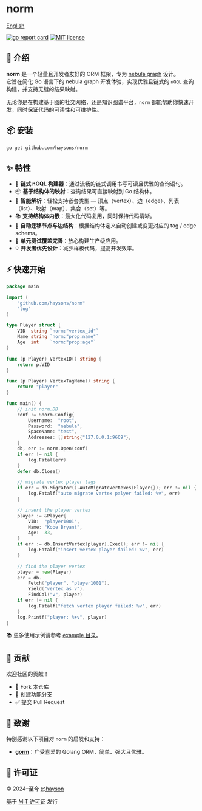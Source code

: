 # norm

[English](README.md)

[![go report card](https://goreportcard.com/badge/haysons/norm)](https://goreportcard.com/report/github.com/haysons/norm)
[![MIT license](https://img.shields.io/badge/license-MIT-brightgreen.svg)](https://opensource.org/licenses/MIT)

## 🚀 介绍

**norm** 是一个轻量且开发者友好的 ORM 框架，专为 [nebula graph](https://nebula-graph.io) 设计。  
它旨在简化 Go 语言下的 nebula graph 开发体验，实现优雅且链式的 `nGQL` 查询构建，并支持无缝的结果映射。

无论你是在构建基于图的社交网络，还是知识图谱平台，`norm` 都能帮助你快速开发，同时保证代码的可读性和可维护性。

## 📦 安装

```bash
go get github.com/haysons/norm
```

## ✨ 特性

- 🔗 **链式 nGQL 构建器**：通过流畅的链式调用书写可读且优雅的查询语句。
- 📦 **基于结构体的映射**：查询结果可直接映射到 Go 结构体。
- 🧠 **智能解析**：轻松支持嵌套类型 — 顶点（vertex）、边（edge）、列表（list）、映射（map）、集合（set）等。
- 📚 **支持结构体内嵌**：最大化代码复用，同时保持代码清晰。
- 🔄 **自动迁移节点与边结构**：根据结构体定义自动创建或变更对应的 tag / edge schema。
- 🧪 **单元测试覆盖完善**：放心构建生产级应用。
- 💡 **开发者优先设计**：减少样板代码，提高开发效率。

## ⚡ 快速开始

``` go
package main

import (
	"github.com/haysons/norm"
	"log"
)

type Player struct {
	VID  string `norm:"vertex_id"`
	Name string `norm:"prop:name"`
	Age  int    `norm:"prop:age"`
}

func (p Player) VertexID() string {
	return p.VID
}

func (p Player) VertexTagName() string {
	return "player"
}

func main() {
	// init norm.DB
	conf := &norm.Config{
		Username:  "root",
		Password:  "nebula",
		SpaceName: "test",
		Addresses: []string{"127.0.0.1:9669"},
	}
	db, err := norm.Open(conf)
	if err != nil {
		log.Fatal(err)
	}
	defer db.Close()

	// migrate vertex player tags
	if err = db.Migrator().AutoMigrateVertexes(Player{}); err != nil {
		log.Fatalf("auto migrate vertex palyer failed: %v", err)
	}

	// insert the player vertex
	player := &Player{
		VID:  "player1001",
		Name: "Kobe Bryant",
		Age:  33,
	}
	if err := db.InsertVertex(player).Exec(); err != nil {
		log.Fatalf("insert vertex player failed: %v", err)
	}

	// find the player vertex
	player = new(Player)
	err = db.
		Fetch("player", "player1001").
		Yield("vertex as v").
		FindCol("v", player)
	if err != nil {
		log.Fatalf("fetch vertex player failed: %v", err)
	}
	log.Printf("player: %+v", player)
}
```

📚 更多使用示例请参考 [example 目录](./example)。

## 🤝 贡献

欢迎社区的贡献！

- 🍴 Fork 本仓库
- 🔧 创建功能分支
- ✅ 提交 Pull Request

## 🙏 致谢

特别感谢以下项目对 `norm` 的启发和支持：

- [**gorm**](https://gorm.io)：广受喜爱的 Golang ORM，简单、强大且优雅。

## 📄 许可证

© 2024–至今 [@hayson](https://github.com/haysons)

基于 [MIT 许可证](./LICENSE) 发行
